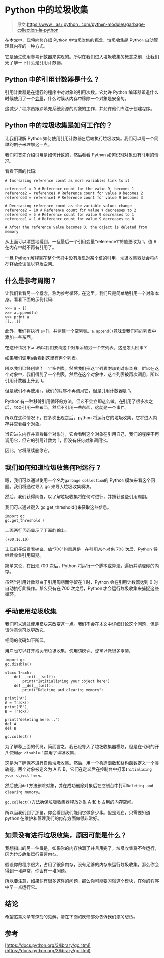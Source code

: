 # Python 中的垃圾收集

> 原文:[https://www . ask python . com/python-modules/garbage-collection-in-python](https://www.askpython.com/python-modules/garbage-collection-in-python)

在本文中，我将向您介绍 Python 中垃圾收集的概念。垃圾收集是 Python 自动管理其内存的一种方式。

它是通过使用参考计数器来实现的。所以在我们进入垃圾收集的概念之前，让我们先了解一下什么是引用计数器。

## Python 中的引用计数器是什么？

引用计数器是在运行的程序中对对象的引用次数。它允许 Python 编译器知道什么时候使用了一个[变量](https://www.askpython.com/python/python-variables)，什么时候从内存中移除一个对象是安全的。

这减少了程序员跟踪填充系统资源的对象的工作，并允许他们专注于创建程序。

## Python 中的垃圾收集是如何工作的？

让我们理解 Python 如何使用引用计数器在后端执行垃圾收集。我们可以用一个简单的例子来理解这一点。

我们将首先介绍引用是如何计数的，然后看看 Python 如何识别对象没有引用的情况。

看看下面的代码:

```
# Increasing reference count as more variables link to it

reference1 = 9 # Reference count for the value 9, becomes 1
reference2 = reference1 # Reference count for value 9 becomes 2
reference3 = reference1 # Reference count for value 9 becomes 3

# Decreasing reference count as the variable values change
reference2 = 10 # Reference count for value 9 decreases to 2
reference3 = 5 # Reference count for value 9 decreases to 1
reference1 = 1 # Reference count for value 9 decreases to 0

# After the reference value becomes 0, the object is deleted from memory

```

从上面可以清楚地看到，一旦最后一个引用变量“reference1”的值更改为 1，值 9 在内存中就不再有引用了。

一旦 Python 解释器在整个代码中没有发现对某个值的引用，垃圾收集器就会将内存释放给该值以释放空间。

## 什么是参考周期？

让我们看看另一个概念，称为参考循环。在这里，我们只是简单地引用一个对象本身。看看下面的示例代码:

```
>>> a = []
>>> a.append(a)
>>> print a
[[...]]

```

此外，我们将执行 a=[]，并创建一个空列表。`a.append()`意味着我们将向列表中添加一些东西。

在这种情况下:a .所以我们要向这个对象添加另一个空列表。这是怎么回事？

如果我们调用`a`会看到这里有两个列表。

所以我们已经创建了一个空列表，然后我们把这个列表附加到对象本身。所以在这个对象中，我们得到了一个列表，然后在这个对象中，这个列表被再次调用，所以引用计数器上升到 1。

但是我们不再使用`a`，我们的程序不再调用它，但是引用计数器是 1。

Python 有一种移除引用循环的方法，但它不会立即这么做。在引用了很多次之后，它会引用一些东西，然后不引用一些东西，这就是一个事件。

所以在这种情况下，在多次出现之后，python 将运行它的垃圾收集，它将进入内存并查看每个对象。

当它进入内存并查看每个对象时，它会看到这个对象在引用自己，我们的程序不再调用它，但它的引用计数为 1，但没有任何对象调用它。

因此，它将继续删除它。

## 我们如何知道垃圾收集何时运行？

嗯，我们可以通过使用一个名为`garbage collection`的 Python 模块来看这个问题。我们将通过导入 gc 来导入垃圾收集模块。

然后，我们获得阈值，以了解垃圾收集将在何时进行，并捕获这些引用周期。

我们可以通过键入 gc.get_threshold()来获取这些信息。

```
import gc
gc.get_threshold()

```

上面两行代码显示了下面的输出。

```
(700,10,10)

```

让我们仔细看看输出。值“700”的意思是，在引用某个对象 700 次后，Python 将继续收集引用周期。

简单来说，在出现 700 次后，Python 将运行一个脚本或算法，遍历并清理你的内存。

虽然当引用计数器由于引用周期而停留在 1 时，Python 会在引用计数器达到 0 时自动执行此操作。那么只有在 700 次之后，Python 才会运行垃圾收集来捕捉这些循环。

## 手动使用垃圾收集

我们可以通过使用模块来改变这一点。我们不会在本文中详细讨论这个问题，但是请注意您可以更改它。

相同的代码如下所示。

用户也可以打开或关闭垃圾收集。使用该模块，您可以做很多事情。

```
import gc
gc.disable()  

class Track:
    def __init__(self):
        print("Intitialisting your object here")
    def __del__(self):
        print("Deleting and clearing memory")

print("A")
A = Track()
print("B")
B = Track()

print("deleting here...")
del A
del B  

gc.collect() 

```

为了解释上面的代码，简而言之，我已经导入了垃圾收集器模块，但是在代码的开头使用`gc.disable()`禁用了垃圾收集。

这是为了确保不进行自动垃圾收集。然后，用一个构造函数和析构函数定义一个类轨迹。两个对象被定义为 A 和 B，它们在定义后在控制台中打印`Initialising your object here`。

然后使用`del`方法删除对象，并在成功删除对象后在控制台中打印`Deleting and clearing memory`。

`gc.collect()`方法确保垃圾收集器释放对象 A 和 b 占用的内存空间。

所以当我们到了那里，你会看到我们能用它做多少事。但是现在，只需要知道 python 在维护和管理我们的内存方面做得非常好。

## 如果没有进行垃圾收集，原因可能是什么？

我想指出的另一件事是，如果你的内存快满了并且用完了，垃圾收集将不会运行，因为垃圾收集运行需要内存。

假设你的程序很大，占用了很多内存，没有足够的内存来运行垃圾收集，那么你会得到一堆异常，你会有一堆问题。

所以要注意，如果你有很多这样的问题，那么你可能要习惯这个模块，在你的程序中早一点运行它。

## 结论

希望这篇文章有深刻的见解。请在下面的反馈部分告诉我们您的想法。

## 参考

[https://docs.python.org/3/library/gc.html](https://docs.python.org/3/library/gc.html)